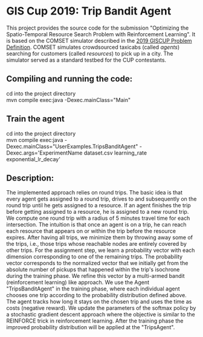 # GIS Cup 2019: Trip Bandit Agent

This project provides the source code for the submission "Optimizing the Spatio-Temporal Resource Search Problem with Reinforcement Learning". It is based on the COMSET simulator described in the <a href="https://sigspatial2019.sigspatial.org/giscup2019/problem"> 2019 GISCUP Problem Definition</a>. COMSET simulates crowdsourced taxicabs (called <i>agents</i>) searching for customers (called <i>resources</i>) to pick up in a city. The simulator served as a standard testbed for the CUP contestants.

## Compiling and running the code:
cd into the project directory  
mvn compile exec:java -Dexec.mainClass="Main"

## Train the agent
cd into the project directory  
mvn compile exec:java -Dexec.mainClass="UserExamples.TripsBanditAgent" -Dexec.args='ExperimentName dataset.csv learning_rate exponential_lr_decay'

## Description:
The implemented approach relies on round trips. The basic idea is that every agent gets assigned to a round trip, drives to and subsequently on the round trip until he gets assigned to a resource. If an agent finishes the trip before getting assigned to a resource, he is assigned to a new round trip. We compute one round trip with a radius of 5 minutes travel time for each intersection. The intuition is that once an agent is on a trip, he can reach each resource that appears on or within the trip before the resource expires. After having all trips, we minimize them by throwing away some of the trips, i.e., those trips whose reachable nodes are entirely covered by other trips. For the assignment step, we learn a probability vector with each dimension corresponding to one of the remaining trips. The probability vector corresponds to the normalized vector that we initially get from the absolute number of pickups that happened within the trip's isochrone during the training phase. We refine this vector by a multi-armed bandit (reinforcement learning) like approach. We use the Agent "TripsBanditAgent" in the training phase, where each individual agent chooses one trip according to the probability distribution defined above. The agent tracks how long it stays on the chosen trip and uses the time as costs (negative reward). We update the parameters of the softmax policy by a stochastic gradient descent approach where the objective is similar to the REINFORCE trick in reinforcement learning. After the training phase the improved probability distribution will be applied at the "TripsAgent".

